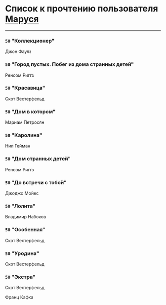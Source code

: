 # Список к прочтению пользователя [Маруся](http://vk.com/id216884277)
---

### `50` "Коллекционер"
Джон Фаулз

### `50` "Город пустых. Побег из дома странных детей"
Ренсом Риггз

### `50` "Красавица"
Скот Вестерфельд

### `50` "Дом в котором"
Мариам Петросян

### `50` "Каролина"
Нил Гейман

### `50` "Дом странных детей"
Ренсом Риггз

### `50` "До встречи с тобой"
Джоджо Мойес

### `50` "Лолита"
Владимир Набоков

### `50` "Особенная"
Скот Вестерфельд

### `50` "Уродина"
Скот Вестерфельд

### `50` "Экстра"
Скот Вестерфельд

Франц Кафка

